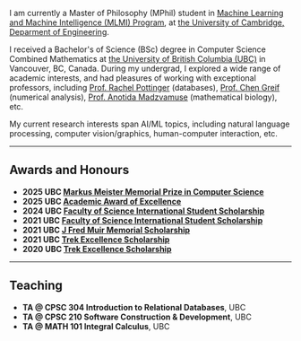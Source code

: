 I am currently a Master of Philosophy (MPhil) student in [Machine Learning and Machine Intelligence (MLMI) Program](https://www.mlmi.eng.cam.ac.uk/), at [the University of Cambridge, Deparment of Engineering](https://www.eng.cam.ac.uk/). 

I received a Bachelor's of Science (BSc) degree in Computer Science Combined Mathematics at [the University of British Columbia (UBC)](https://www.ubc.ca/) in Vancouver, BC, Canada. During my undergrad, I explored a wide range of academic interests, and had pleasures of working with exceptional professors, including [Prof. Rachel Pottinger](https://www.cs.ubc.ca/people/rachel-pottinger) (databases), [Prof. Chen Greif](https://www.cs.ubc.ca/people/chen-greif) (numerical analysis), [Prof. Anotida Madzvamuse](https://www.math.ubc.ca/user/3665) (mathematical biology), etc.

My current research interests span AI/ML topics, including natural language processing, computer vision/graphics, human-computer interaction, etc.

--------------
## Awards and Honours
- **2025 UBC [Markus Meister Memorial Prize in Computer Science](https://www.cs.ubc.ca/award/2025/06/markus-meister-memorial-prize)**
- **2025 UBC [Academic Award of Excellence](https://www.cs.ubc.ca/award/2025/06/award-academic-excellence-0)**
- **2024 UBC [Faculty of Science International Student Scholarship](https://students.ubc.ca/finances/awards-scholarships-bursaries/awards-international/)**
- **2021 UBC [Faculty of Science International Student Scholarship](https://students.ubc.ca/finances/awards-scholarships-bursaries/awards-international/)**
- **2021 UBC [J Fred Muir Memorial Scholarship](https://legacy.students.ubc.ca/award-search/vancouver/faculty-science/general/4386?destination=award-search/result%3Fcampus%3DVancouver%26faculty%3DSCIE%26dept%3DAll%26level%3DAll%26type%3DAll%26name%3DFred%26id%3D)**
- **2021 UBC [Trek Excellence Scholarship](https://students.ubc.ca/finances/awards-scholarships-bursaries/trek-excellence-scholarship/)**
- **2020 UBC [Trek Excellence Scholarship](https://students.ubc.ca/finances/awards-scholarships-bursaries/trek-excellence-scholarship/)**

--------------
## Teaching
- **TA @ CPSC 304 Introduction to Relational Databases**, UBC
- **TA @ CPSC 210 Software Construction & Development**, UBC
- **TA @ MATH 101 Integral Calculus**, UBC


